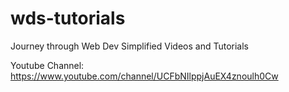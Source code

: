 # wds-tutorials

Journey through Web Dev Simplified Videos and Tutorials

Youtube Channel:
https://www.youtube.com/channel/UCFbNIlppjAuEX4znoulh0Cw
